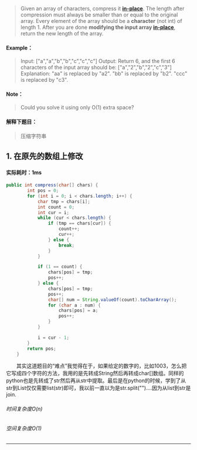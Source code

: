 > Given an array of characters, compress it [**in-place**](https://en.wikipedia.org/wiki/In-place_algorithm).
The length after compression must always be smaller than or equal to the original array.
Every element of the array should be a **character** (not int) of length 1.
After you are done **modifying the input array [in-place](https://en.wikipedia.org/wiki/In-place_algorithm)**, return the new length of the array.

#### Example：
> Input:
["a","a","b","b","c","c","c"]
Output:
Return 6, and the first 6 characters of the input array should be: ["a","2","b","2","c","3"]
Explanation:
"aa" is replaced by "a2". "bb" is replaced by "b2". "ccc" is replaced by "c3".
#### Note：
> Could you solve it using only O(1) extra space?

#### 解释下题目：
> 压缩字符串


## 1. 在原先的数组上修改
#### 实际耗时：1ms
```java
public int compress(char[] chars) {
        int pos = 0;
        for (int i = 0; i < chars.length; i++) {
            char tmp = chars[i];
            int count = 0;
            int cur = i;
            while (cur < chars.length) {
                if (tmp == chars[cur]) {
                    count++;
                    cur++;
                } else {
                    break;
                }
            }

            if (1 == count) {
                chars[pos] = tmp;
                pos++;
            } else {
                chars[pos] = tmp;
                pos++;
                char[] num = String.valueOf(count).toCharArray();
                for (char a : num) {
                    chars[pos] = a;
                    pos++;
                }
            }

            i = cur - 1;
        }
        return pos;
    }
```
&emsp;&emsp;其实这道题目的“难点”我觉得在于，如果给定的数字的，比如1003，怎么把它写成四个字符的方法，我用的是先转成String然后再转成char[]数组。同样的python也是先转成了str然后再从str中提取。最后是在python的时候，学到了从str到List仅仅需要list(str)即可，我以前一直以为是str.split("")....因为从list到str是join.
###### 时间复杂度O(n)
###### 空间复杂度O(1)
---------
